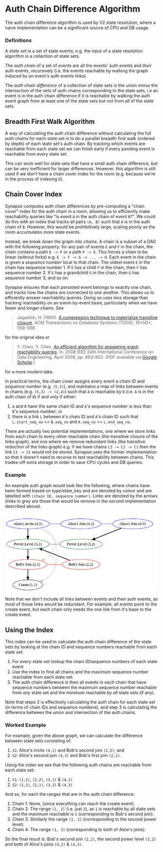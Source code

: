 # Auth Chain Difference Algorithm

The auth chain difference algorithm is used by V2 state resolution, where a
naive implementation can be a significant source of CPU and DB usage.

### Definitions

A *state set* is a set of state events; e.g. the input of a state resolution
algorithm is a collection of state sets.

The *auth chain* of a set of events are all the events' auth events and *their*
auth events, recursively (i.e. the events reachable by walking the graph induced
by an event's auth events links).

The *auth chain difference* of a collection of state sets is the union minus the
intersection of the sets of auth chains corresponding to the state sets, i.e an
event is in the auth chain difference if it is reachable by walking the auth
event graph from at least one of the state sets but not from *all* of the state
sets.

## Breadth First Walk Algorithm

A way of calculating the auth chain difference without calculating the full auth
chains for each state set is to do a parallel breadth first walk (ordered by
depth) of each state set's auth chain. By tracking which events are reachable
from each state set we can finish early if every pending event is reachable from
every state set.

This can work well for state sets that have a small auth chain difference, but
can be very inefficient for larger differences. However, this algorithm is still
used if we don't have a chain cover index for the room (e.g. because we're in
the process of indexing it).

## Chain Cover Index

Synapse computes auth chain differences by pre-computing a "chain cover" index
for the auth chain in a room, allowing us to efficiently make reachability queries
like "is event `A` in the auth chain of event `B`?". We could do this with an index
that tracks all pairs `(A, B)` such that `A` is in the auth chain of `B`. However, this
would be prohibitively large, scaling poorly as the room accumulates more state
events.

Instead, we break down the graph into *chains*. A chain is a subset of a DAG
with the following property: for any pair of events `E` and `F` in the chain,
the chain contains a path `E -> F` or a path `F -> E`. This forces a chain to be
linear (without forks) e.g. `E -> F -> G -> ... -> H`. Each event in the chain
is given a *sequence number* local to that chain. The oldest event `E` in the
chain has sequence number 1. If `E` has a child `F` in the chain, then `F` has
sequence number 2. If `E` has a grandchild `G` in the chain, then `G` has
sequence number 3; and so on.

Synapse ensures that each persisted event belongs to exactly one chain, and
tracks how the chains are connected to one another. This allows us to
efficiently answer reachability queries. Doing so uses less storage than
tracking reachability on an event-by-event basis, particularly when we have
fewer and longer chains. See

> Jagadish, H. (1990). [A compression technique to materialize transitive closure](https://doi.org/10.1145/99935.99944).
> *ACM Transactions on Database Systems (TODS)*, 15*(4)*, 558-598.

for the original idea or

> Y. Chen, Y. Chen, [An efficient algorithm for answering graph
> reachability queries](https://doi.org/10.1109/ICDE.2008.4497498),
> in: 2008 IEEE 24th International Conference on Data Engineering, April 2008,
> pp. 893–902. (PDF available via [Google Scholar](https://scholar.google.com/scholar?q=Y.%20Chen,%20Y.%20Chen,%20An%20efficient%20algorithm%20for%20answering%20graph%20reachability%20queries,%20in:%202008%20IEEE%2024th%20International%20Conference%20on%20Data%20Engineering,%20April%202008,%20pp.%20893902.).)

for a more modern take.

In practical terms, the chain cover assigns every event a
*chain ID* and *sequence number* (e.g. `(5,3)`), and maintains a map of *links*
between events in chains (e.g. `(5,3) -> (2,4)`) such that `A` is reachable by `B`
(i.e. `A` is in the auth chain of `B`) if and only if either:

1. `A` and `B` have the same chain ID and `A`'s sequence number is less than `B`'s
   sequence number; or
2. there is a link `L` between `B`'s chain ID and `A`'s chain ID such that
   `L.start_seq_no` <= `B.seq_no` and `A.seq_no` <= `L.end_seq_no`.

There are actually two potential implementations, one where we store links from
each chain to every other reachable chain (the transitive closure of the links
graph), and one where we remove redundant links (the transitive reduction of the
links graph) e.g. if we have chains `C3 -> C2 -> C1` then the link `C3 -> C1`
would not be stored. Synapse uses the former implementation so that it doesn't
need to recurse to test reachability between chains. This trades-off extra storage
in order to save CPU cycles and DB queries.

### Example

An example auth graph would look like the following, where chains have been
formed based on type/state_key and are denoted by colour and are labelled with
`(chain ID, sequence number)`. Links are denoted by the arrows (links in grey
are those that would be remove in the second implementation described above).

![Example](auth_chain_diff.dot.png)

Note that we don't include all links between events and their auth events, as
most of those links would be redundant. For example, all events point to the
create event, but each chain only needs the one link from it's base to the
create event.

## Using the Index

This index can be used to calculate the auth chain difference of the state sets
by looking at the chain ID and sequence numbers reachable from each state set:

1. For every state set lookup the chain ID/sequence numbers of each state event
2. Use the index to find all chains and the maximum sequence number reachable
   from each state set.
3. The auth chain difference is then all events in each chain that have sequence
   numbers between the maximum sequence number reachable from *any* state set and
   the minimum reachable by *all* state sets (if any).

Note that steps 2 is effectively calculating the auth chain for each state set
(in terms of chain IDs and sequence numbers), and step 3 is calculating the
difference between the union and intersection of the auth chains.

### Worked Example

For example, given the above graph, we can calculate the difference between
state sets consisting of:

1. `S1`: Alice's invite `(4,1)` and Bob's second join `(2,2)`; and
2. `S2`: Alice's second join `(4,3)` and Bob's first join `(2,1)`.

Using the index we see that the following auth chains are reachable from each
state set:

1. `S1`: `(1,1)`, `(2,2)`, `(3,1)` & `(4,1)`
2. `S2`: `(1,1)`, `(2,1)`, `(3,2)` & `(4,3)`

And so, for each the ranges that are in the auth chain difference:
1. Chain 1: None, (since everything can reach the create event).
2. Chain 2: The range `(1, 2]` (i.e. just `2`), as `1` is reachable by all state
   sets and the maximum reachable is `2` (corresponding to Bob's second join).
3. Chain 3: Similarly the range `(1, 2]` (corresponding to the second power
   level).
4. Chain 4: The range `(1, 3]` (corresponding to both of Alice's joins).

So the final result is: Bob's second join `(2,2)`, the second power level
`(3,2)` and both of Alice's joins `(4,2)` & `(4,3)`.
